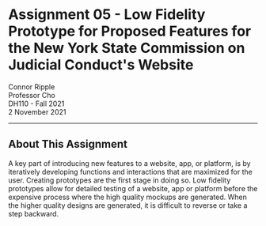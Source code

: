# Assignment 05 - Low Fidelity Prototype for Proposed Features for the New York State Commission on Judicial Conduct's Website

Connor Ripple <br>
Professor Cho <br>
DH110 - Fall 2021 <br>
2 November 2021 <br>

---

## About This Assignment

A key part of introducing new features to a website, app, or platform, is by iteratively developing functions and interactions that are maximized for the user. Creating prototypes are the first stage in doing so. Low fidelity prototypes allow for detailed testing of a website, app or platform before the expensive process where the high quality mockups are generated. When the higher quality designs are generated, it is difficult to reverse or take a step backward. 

